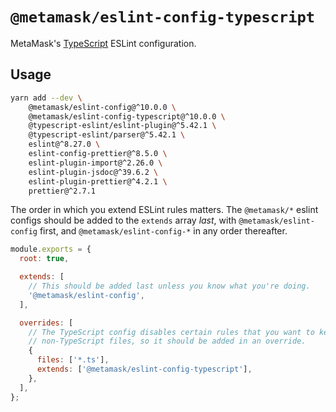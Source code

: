# `@metamask/eslint-config-typescript`

MetaMask's [TypeScript](https://www.typescriptlang.org) ESLint configuration.

## Usage

```bash
yarn add --dev \
    @metamask/eslint-config@^10.0.0 \
    @metamask/eslint-config-typescript@^10.0.0 \
    @typescript-eslint/eslint-plugin@^5.42.1 \
    @typescript-eslint/parser@^5.42.1 \
    eslint@^8.27.0 \
    eslint-config-prettier@^8.5.0 \
    eslint-plugin-import@^2.26.0 \
    eslint-plugin-jsdoc@^39.6.2 \
    eslint-plugin-prettier@^4.2.1 \
    prettier@^2.7.1
```

The order in which you extend ESLint rules matters.
The `@metamask/*` eslint configs should be added to the `extends` array _last_,
with `@metamask/eslint-config` first, and `@metamask/eslint-config-*` in any
order thereafter.

```js
module.exports = {
  root: true,

  extends: [
    // This should be added last unless you know what you're doing.
    '@metamask/eslint-config',
  ],

  overrides: [
    // The TypeScript config disables certain rules that you want to keep for
    // non-TypeScript files, so it should be added in an override.
    {
      files: ['*.ts'],
      extends: ['@metamask/eslint-config-typescript'],
    },
  ],
};
```
